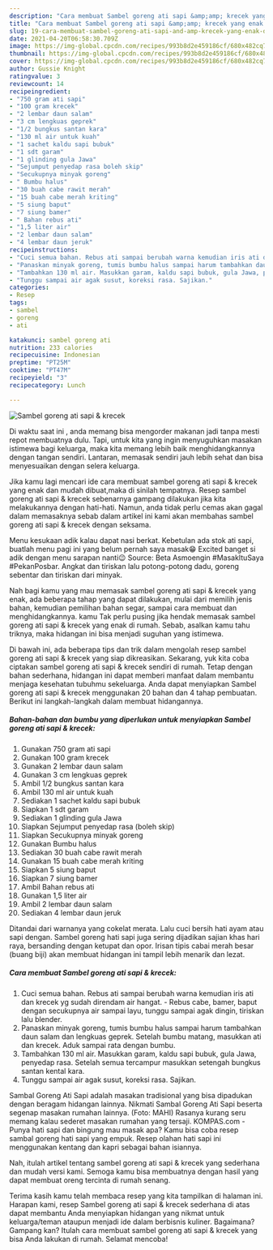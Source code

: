 ```yaml
---
description: "Cara membuat Sambel goreng ati sapi &amp;amp; krecek yang enak dan Mudah Dibuat"
title: "Cara membuat Sambel goreng ati sapi &amp;amp; krecek yang enak dan Mudah Dibuat"
slug: 19-cara-membuat-sambel-goreng-ati-sapi-and-amp-krecek-yang-enak-dan-mudah-dibuat
date: 2021-04-20T06:58:30.709Z
image: https://img-global.cpcdn.com/recipes/993b8d2e459186cf/680x482cq70/sambel-goreng-ati-sapi-krecek-foto-resep-utama.jpg
thumbnail: https://img-global.cpcdn.com/recipes/993b8d2e459186cf/680x482cq70/sambel-goreng-ati-sapi-krecek-foto-resep-utama.jpg
cover: https://img-global.cpcdn.com/recipes/993b8d2e459186cf/680x482cq70/sambel-goreng-ati-sapi-krecek-foto-resep-utama.jpg
author: Gussie Knight
ratingvalue: 3
reviewcount: 14
recipeingredient:
- "750 gram ati sapi"
- "100 gram krecek"
- "2 lembar daun salam"
- "3 cm lengkuas geprek"
- "1/2 bungkus santan kara"
- "130 ml air untuk kuah"
- "1 sachet kaldu sapi bubuk"
- "1 sdt garam"
- "1 glinding gula Jawa"
- "Sejumput penyedap rasa boleh skip"
- "Secukupnya minyak goreng"
- " Bumbu halus"
- "30 buah cabe rawit merah"
- "15 buah cabe merah kriting"
- "5 siung baput"
- "7 siung bamer"
- " Bahan rebus ati"
- "1,5 liter air"
- "2 lembar daun salam"
- "4 lembar daun jeruk"
recipeinstructions:
- "Cuci semua bahan. Rebus ati sampai berubah warna kemudian iris ati dan krecek yg sudah direndam air hangat. Rebus cabe, bamer, baput dengan secukupnya air sampai layu, tunggu sampai agak dingin, tiriskan lalu blender."
- "Panaskan minyak goreng, tumis bumbu halus sampai harum tambahkan daun salam dan lengkuas geprek. Setelah bumbu matang, masukkan ati dan krecek. Aduk sampai rata dengan bumbu."
- "Tambahkan 130 ml air. Masukkan garam, kaldu sapi bubuk, gula Jawa, penyedap rasa. Setelah semua tercampur masukkan setengah bungkus santan kental kara."
- "Tunggu sampai air agak susut, koreksi rasa. Sajikan."
categories:
- Resep
tags:
- sambel
- goreng
- ati

katakunci: sambel goreng ati 
nutrition: 233 calories
recipecuisine: Indonesian
preptime: "PT25M"
cooktime: "PT47M"
recipeyield: "3"
recipecategory: Lunch

---
```



![Sambel goreng ati sapi &amp; krecek](https://img-global.cpcdn.com/recipes/993b8d2e459186cf/680x482cq70/sambel-goreng-ati-sapi-krecek-foto-resep-utama.jpg)

Di waktu  saat ini , anda memang bisa mengorder makanan jadi tanpa mesti repot membuatnya dulu. Tapi, untuk kita yang ingin menyuguhkan masakan istimewa bagi keluarga, maka kita memang lebih baik menghidangkannya dengan tangan sendiri. Lantaran, memasak sendiri jauh lebih sehat dan bisa menyesuaikan dengan selera keluarga.

Jika kamu lagi mencari ide cara membuat sambel goreng ati sapi &amp; krecek yang enak dan mudah dibuat,maka di sinilah tempatnya. Resep sambel goreng ati sapi &amp; krecek  sebenarnya gampang dilakukan jika kita melakukannya dengan hati-hati. Namun, anda tidak perlu cemas akan gagal dalam memasaknya 
sebab dalam artikel ini kami akan membahas sambel goreng ati sapi &amp; krecek dengan seksama.  

Menu kesukaan adik kalau dapat nasi berkat. Kebetulan ada stok ati sapi, buatlah menu pagi ini yang belum pernah saya masak😁 Excited banget si adik dengan menu sarapan nanti😉 Source: Beta Asmoengin #MasakItuSaya #PekanPosbar. Angkat dan tiriskan lalu potong-potong dadu, goreng sebentar dan tiriskan dari minyak.

Nah bagi kamu yang mau memasak sambel goreng ati sapi &amp; krecek yang enak, ada beberapa tahap yang dapat dilakukan, mulai dari memilih jenis bahan, kemudian pemilihan bahan segar, sampai cara membuat dan menghidangkannya. kamu Tak perlu pusing jika hendak memasak sambel goreng ati sapi &amp; krecek yang enak di rumah. Sebab, asalkan kamu  tahu triknya, maka hidangan ini bisa menjadi suguhan yang istimewa.

Di bawah ini, ada beberapa tips dan trik dalam mengolah resep sambel goreng ati sapi &amp; krecek yang siap dikreasikan. Sekarang, yuk kita coba ciptakan sambel goreng ati sapi &amp; krecek sendiri di rumah. Tetap dengan bahan sederhana, hidangan ini dapat memberi manfaat dalam membantu menjaga kesehatan tubuhmu sekeluarga. Anda dapat menyiapkan Sambel goreng ati sapi &amp; krecek menggunakan 20 bahan dan 4 tahap pembuatan. Berikut ini langkah-langkah dalam membuat hidangannya.

<!--inarticleads1-->

##### Bahan-bahan dan bumbu yang diperlukan untuk menyiapkan Sambel goreng ati sapi &amp; krecek:

1. Gunakan 750 gram ati sapi
1. Gunakan 100 gram krecek
1. Gunakan 2 lembar daun salam
1. Gunakan 3 cm lengkuas geprek
1. Ambil 1/2 bungkus santan kara
1. Ambil 130 ml air untuk kuah
1. Sediakan 1 sachet kaldu sapi bubuk
1. Siapkan 1 sdt garam
1. Sediakan 1 glinding gula Jawa
1. Siapkan Sejumput penyedap rasa (boleh skip)
1. Siapkan Secukupnya minyak goreng
1. Gunakan  Bumbu halus
1. Sediakan 30 buah cabe rawit merah
1. Gunakan 15 buah cabe merah kriting
1. Siapkan 5 siung baput
1. Siapkan 7 siung bamer
1. Ambil  Bahan rebus ati
1. Gunakan 1,5 liter air
1. Ambil 2 lembar daun salam
1. Sediakan 4 lembar daun jeruk


Ditandai dari warnanya yang cokelat merata. Lalu cuci bersih hati ayam atau sapi dengan. Sambel goreng hati sapi juga sering dijadikan sajian khas hari raya, bersanding dengan ketupat dan opor. Irisan tipis cabai merah besar (buang biji) akan membuat hidangan ini tampil lebih menarik dan lezat. 

<!--inarticleads2-->

##### Cara membuat Sambel goreng ati sapi &amp; krecek:

1. Cuci semua bahan. Rebus ati sampai berubah warna kemudian iris ati dan krecek yg sudah direndam air hangat. - Rebus cabe, bamer, baput dengan secukupnya air sampai layu, tunggu sampai agak dingin, tiriskan lalu blender.
1. Panaskan minyak goreng, tumis bumbu halus sampai harum tambahkan daun salam dan lengkuas geprek. Setelah bumbu matang, masukkan ati dan krecek. Aduk sampai rata dengan bumbu.
1. Tambahkan 130 ml air. Masukkan garam, kaldu sapi bubuk, gula Jawa, penyedap rasa. Setelah semua tercampur masukkan setengah bungkus santan kental kara.
1. Tunggu sampai air agak susut, koreksi rasa. Sajikan.


Sambal Goreng Ati Sapi adalah masakan tradisional yang bisa dipadukan dengan beragam hidangan lainnya. Nikmati Sambal Goreng Ati Sapi beserta segenap masakan rumahan lainnya. (Foto: MAHI) Rasanya kurang seru memang kalau sederet masakan rumahan yang tersaji. KOMPAS.com - Punya hati sapi dan bingung mau masak apa? Kamu bisa coba resep sambal goreng hati sapi yang empuk. Resep olahan hati sapi ini menggunakan kentang dan kapri sebagai bahan isiannya. 

Nah, itulah artikel tentang  sambel goreng ati sapi &amp; krecek  yang sederhana dan mudah versi kami. Semoga kamu bisa membuatnya dengan hasil yang dapat membuat oreng tercinta di rumah senang. 

Terima kasih kamu telah membaca resep yang kita tampilkan di halaman ini. Harapan kami, resep  Sambel goreng ati sapi &amp; krecek sederhana di atas dapat membantu Anda menyiapkan hidangan yang nikmat untuk keluarga/teman ataupun menjadi ide dalam berbisnis kuliner. Bagaimana? Gampang kan? Itulah cara membuat sambel goreng ati sapi &amp; krecek yang bisa Anda lakukan di rumah. Selamat mencoba!

